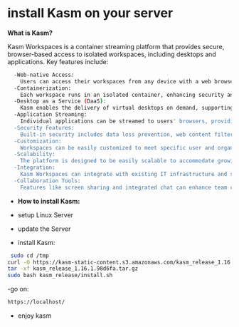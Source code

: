 # install Kasm on your server
**What is Kasm?**

Kasm Workspaces is a container streaming platform that provides secure, browser-based access to isolated workspaces, including desktops and applications. Key features include:
```bash
  -Web-native Access:
    Users can access their workspaces from any device with a web browser, eliminating the need for client software.
  -Containerization:
    Each workspace runs in an isolated container, enhancing security and simplifying management.
  -Desktop as a Service (DaaS):
    Kasm enables the delivery of virtual desktops on demand, supporting Windows and Linux environments.
  -Application Streaming:
    Individual applications can be streamed to users' browsers, providing access to specific tools without a full desktop environment.
  -Security Features:
    Built-in security includes data loss prevention, web content filtering, and options for private and non-attributable browsing.
  -Customization:
    Workspaces can be easily customized to meet specific user and organizational needs.
  -Scalability:
    The platform is designed to be easily scalable to accommodate growing user bases.
  -Integration:
    Kasm Workspaces can integrate with existing IT infrastructure and supports APIs for automation.
  -Collaboration Tools:
    Features like screen sharing and integrated chat can enhance team collaboration.
```
* **How to install Kasm:**

* setup Linux Server

* update the Server

* install Kasm:

  
```bash
 sudo cd /tmp
curl -O https://kasm-static-content.s3.amazonaws.com/kasm_release_1.16.1.98d6fa.tar.gz
tar -xf kasm_release_1.16.1.98d6fa.tar.gz
sudo bash kasm_release/install.sh
```

-go on:

  ```bash
  https://localhost/
```
* enjoy kasm
